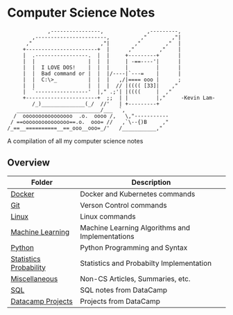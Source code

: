 # Computer Science Notes

```code
             ,----------------,              ,---------,
        ,-----------------------,          ,"        ,"|
      ,"                      ,"|        ,"        ,"  |
     +-----------------------+  |      ,"        ,"    |
     |  .-----------------.  |  |     +---------+      |
     |  |                 |  |  |     | -==----'|      |
     |  |  I LOVE DOS!    |  |  |     |         |      |
     |  |  Bad command or |  |  |/----|`---=    |      |
     |  |  C:\>_          |  |  |   ,/|==== ooo |      ;
     |  |                 |  |  |  // |(((( [33]|    ,"
     |  `-----------------'  |," .;'| |((((     |  ,"
     +-----------------------+  ;;  | |         |,"     -Kevin Lam-
        /_)______________(_/  //'   | +---------+
   ___________________________/___  `,
  /  oooooooooooooooo  .o.  oooo /,   \,"-----------
 / ==ooooooooooooooo==.o.  ooo= //   ,`\--{)B     ,"
/_==__==========__==_ooo__ooo=_/'   /___________,"
```

A compilation of all my computer science notes

## Overview

| Folder                                  | Description                                     |
| --------------------------------------- | ----------------------------------------------- |
| [Docker](/Docker)                       | Docker and Kubernetes commands                  |
| [Git](/Git)                             | Verson Control commands                         |
| [Linux](/Linux)                         | Linux commands                                  |
| [Machine Learning](/Machine_Learning)   | Machine Learning Algorithms and Implementations |
| [Python](/Python)                       | Python Programming and Syntax                   |
| [Statistics Probability](/Python)       | Statistics and Probabilty Implementation        |
| [Miscellaneous](/Miscellaneous)         | Non-CS Articles, Summaries, etc.                |
| [SQL](/SQL)                             | SQL notes from DataCamp                         |
| [Datacamp Projects](/Datacamp_Projects) | Projects from DataCamp                          |